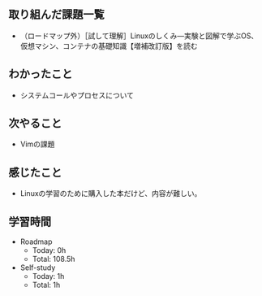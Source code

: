 ## 取り組んだ課題一覧
- （ロードマップ外）［試して理解］Linuxのしくみ―実験と図解で学ぶOS、仮想マシン、コンテナの基礎知識【増補改訂版】を読む
## わかったこと
- システムコールやプロセスについて
## 次やること
- Vimの課題
## 感じたこと
- Linuxの学習のために購入した本だけど、内容が難しい。
## 学習時間
- Roadmap
  - Today: 0h
  - Total: 108.5h
- Self-study
  - Today: 1h
  - Total: 1h

<!--```toggl
LIST
FROM 2024-01-31 TO 2024-01-31
INCLUDE PROJECTS "HappinessChain"
```-->
